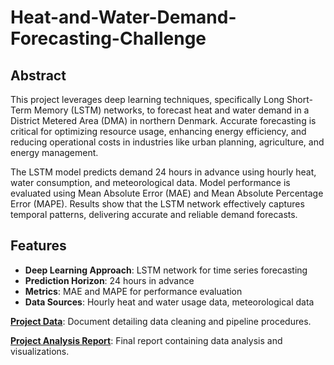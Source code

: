 # Heat-and-Water-Demand-Forecasting-Challenge


## Abstract
This project leverages deep learning techniques, specifically Long Short-Term Memory (LSTM) networks, to forecast heat and water demand in a District Metered Area (DMA) in northern Denmark. Accurate forecasting is critical for optimizing resource usage, enhancing energy efficiency, and reducing operational costs in industries like urban planning, agriculture, and energy management.

The LSTM model predicts demand 24 hours in advance using hourly heat, water consumption, and meteorological data. Model performance is evaluated using Mean Absolute Error (MAE) and Mean Absolute Percentage Error (MAPE). Results show that the LSTM network effectively captures temporal patterns, delivering accurate and reliable demand forecasts.

## Features
- **Deep Learning Approach**: LSTM network for time series forecasting
- **Prediction Horizon**: 24 hours in advance
- **Metrics**: MAE and MAPE for performance evaluation
- **Data Sources**: Hourly heat and water usage data, meteorological data

[**Project Data**](Data/): Document detailing data cleaning and pipeline procedures.

[**Project Analysis Report**](Time_Series_Project_Report.pdf): Final report containing data analysis and visualizations.
